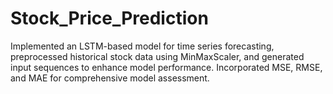 # Stock_Price_Prediction
Implemented an LSTM-based model for time series forecasting, preprocessed historical stock data using MinMaxScaler, and generated input sequences to enhance model performance. Incorporated MSE, RMSE, and MAE for comprehensive model assessment.
